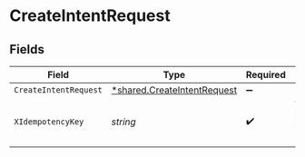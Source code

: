 # CreateIntentRequest


## Fields

| Field                                                                            | Type                                                                             | Required                                                                         | Description                                                                      | Example                                                                          |
| -------------------------------------------------------------------------------- | -------------------------------------------------------------------------------- | -------------------------------------------------------------------------------- | -------------------------------------------------------------------------------- | -------------------------------------------------------------------------------- |
| `CreateIntentRequest`                                                            | [*shared.CreateIntentRequest](../../../pkg/models/shared/createintentrequest.md) | :heavy_minus_sign:                                                               | N/A                                                                              |                                                                                  |
| `XIdempotencyKey`                                                                | *string*                                                                         | :heavy_check_mark:                                                               | The idempotency key for the request                                              | f1bbb856-fb17-11ed-be56-0242ac120002                                             |